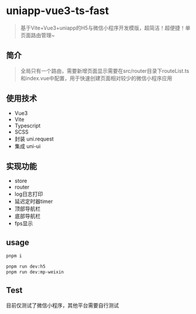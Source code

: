 # uniapp-vue3-ts-fast
> 基于Vite+Vue3+uniapp的H5与微信小程序开发模版，超简洁！超便捷！单页面路由管理~

## 简介

> 全局只有一个路由，需要新增页面显示需要在src/router目录下routeList.ts和index.vue中配置，用于快速创建页面相对较少的微信小程序应用

## 使用技术
- Vue3
- Vite
- Typescript
- SCSS
- 封装 uni.request
- 集成 uni-ui


## 实现功能
- store
- router
- log日志打印
- 延迟定时器timer
- 顶部导航栏
- 底部导航栏
- fps显示


## usage

```bash
pnpm i

pnpm run dev:h5
pnpm run dev:mp-weixin
```

## Test
目前仅测试了微信小程序，其他平台需要自行测试
